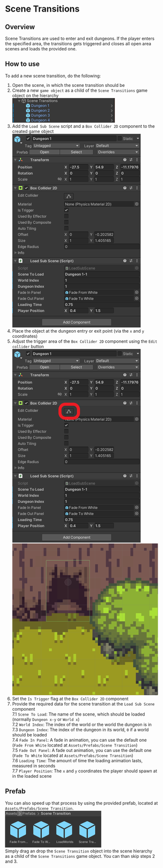 # Scene Transitions

## Overview

Scene Transitions are used to enter and exit dungeons. If the player enters the specified area, the transitions gets triggered and closes all open area scenes and loads the provided one.

## How to use

To add a new scene transition, do the following:

1. Open the scene, in which the scene transition should be
2. Create a new `game object` as a child of the `Scene Transitions` game object on the hierarchy
	![Hierarchy view](pictures/SceneTransition_3.PNG)
3. Add the `Load Sub Scene` script and a `Box Collider 2D` component to the created game object
	![Inspector view](pictures/SceneTransition_2.PNG)
4. Place the object at the dungeon entry or exit point (via the `x` and `y` coordinates)
5. Adjust the trigger area of the `Box Collider 2D` component using the `Edit collider` button
	![Inspector view](pictures/SceneTransition_4.png)
	![Example image](pictures/SceneTransition_1.PNG)
6. Set the `Is Trigger` flag at the `Box Collider 2D` component
7. Provide the required data for the scene transition at the `Load Sub Scene` component  
	7.1 `Scene To Load`: The name of the scene, which should be loaded (normally `Dungeon x-y` or `World x`)  
	7.2 `World Index`: The index of the world or the world the dungeon is in  
	7.3 `Dungeon Index`: The index of the dungeon in its world, `0` if a world should be loaded  
	7.4 `Fade In Panel`: A fade in animation, you can use the default one (`Fade From White` located at `Assets/Prefabs/Scene Transition`)  
	7.5 `Fade Out Panel`: A fade out animation, you can use the default one (`Fade To White` located at `Assets/Prefabs/Scene Transition`)  
	7.6 `Loading Time`: The amount of time the loading animation lasts, measured in seconds  
	7.7 `Player Position`: The `x` and `y` coordinates the player should spawn at in the loaded scene
	
## Prefab

You can also speed up that process by using the provided prefab, located at `Assets/Prefabs/Scene Transition`.  
![Prefabs](pictures/SceneTransition_5.PNG)  
Simply drag an drop the `Scene Transition` object into the scene hierarchy as a child of the `Scene Transitions` game object. 
You can than skip steps 2 and 3.
